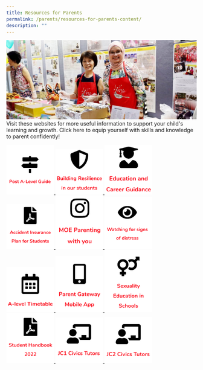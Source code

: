```yaml
---
title: Resources for Parents
permalink: /parents/resources-for-parents-content/
description: ""
---
```

![](/images/Resources-for-Parents-2-1024x425.jpg)
Visit these websites for more useful information to support your child's learning and growth. Click here to equip yourself with skills and knowledge to parent confidently!


<a href="https://www.moe.gov.sg/-/media/files/programmes/ecg/12805_brochure-whats-next-a-level.ashx?la=en&hash=F892BCCA6357F7F4A291D95DCB877DF1B09D7AEC">
<img src="/images/Post%20A%20level%20guide.png" style="width:25%">
</a>

<a href="/files/Resilience-Resources_for-parents_final.pdf">
<img src="/images/resilience.png" style="width:25%">
</a>

<a href="/education-and-career-guidance-ecg/">
<img src="/images/ECG.png" style="width:25%">
</a>

<a href="/files/GPA-Product-Fact-Sheet.pdf">
<img src="/images/insurance.png" style="width:25%">
</a>

<a href="https://www.instagram.com/parentingwith.moesg/">
<img src="/images/instagram.png" style="width:25%">
</a>



<a href="/parents/watching-for-distress/">
<img src="/images/signs%20of%20distress.png" style="width:25%">
</a>


<a href="/parents/a-level-timetable/">
<img src="/images/a%20level%20timetable.png" style="width:25%">
</a>

<a href="/parents/parent-gateway-mobile-app/">
<img src="/images/parent%20gateway.png" style="width:25%">
</a>

<a href="/parents/sexuality-education-in-schools/">
<img src="/images/sexuality%20education%201.png" style="width:25%">
</a>

<a href="/parents/parent-gateway-mobile-app/">
<img src="/images/student%20handbook.png" style="width:25%">
</a>

<a href="/about/our-staff/jc-1-civics-tutors/">
<img src="/images/JC1%20Civics%20Tutors.png" style="width:25%">
</a>

<a href="/about/our-staff/jc-2-civics-tutors/">
<img src="/images/JC2%20Civics%20Tutors.png" style="width:25%">
</a>